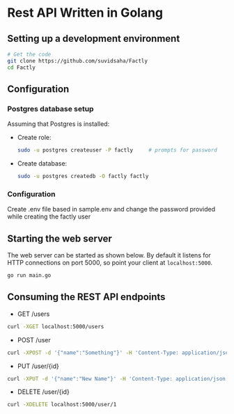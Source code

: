# Rest API Written in Golang

## Setting up a development environment

```bash
# Get the code
git clone https://github.com/suvidsaha/Factly
cd Factly
```

## Configuration

### Postgres database setup
Assuming that Postgres is installed:
* Create role:
  ```bash
  sudo -u postgres createuser -P factly     # prompts for password
  ```
* Create database:
  ```bash
  sudo -u postgres createdb -O factly factly
  ```
  
### Configuration
  Create .env file based in sample.env and change the password provided while creating the factly user
  
 ## Starting the web server
 
 The web server can be started as shown below. By default it listens for
 HTTP connections on port 5000, so point your client at
 `localhost:5000`.
 
 ```bash
 go run main.go
```

## Consuming the REST API endpoints

* GET /users
```bash
curl -XGET localhost:5000/users
```

* POST /user
```bash
curl -XPOST -d '{"name":"Something"}' -H 'Content-Type: application/json' localhost:5000/user
```

* PUT /user/{id}
```bash
curl -XPUT -d '{"name":"New Name"}' -H 'Content-Type: application/json' localhost:5000/user/1
```

* DELETE /user/{id}
```bash
curl -XDELETE localhost:5000/user/1
```